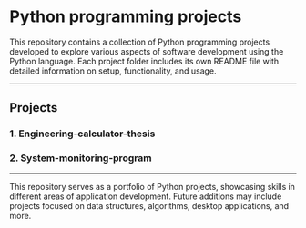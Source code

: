 # Python programming projects

This repository contains a collection of Python programming projects developed to explore various aspects of software development using the Python language. Each project folder includes its own README file with detailed information on setup, functionality, and usage.

---

## Projects

### 1. Engineering-calculator-thesis

### 2. System-monitoring-program

---

This repository serves as a portfolio of Python projects, showcasing skills in different areas of application development. Future additions may include projects focused on data structures, algorithms, desktop applications, and more.
